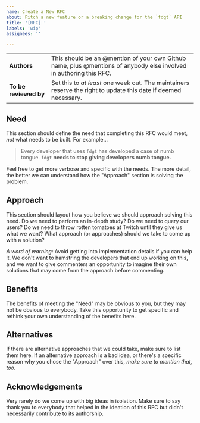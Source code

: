```yaml
---
name: Create a New RFC
about: Pitch a new feature or a breaking change for the `fdgt` API
title: '[RFC] '
labels: 'wip'
assignees: ''

---
```


| | |
|-|-|
| **Authors** | This should be an @mention of your own Github name, plus @mentions of anybody else involved in authoring this RFC. |
| **To be reviewed by** | Set this to *at least* one week out. The maintainers reserve the right to update this date if deemed necessary. |

## Need

This section should define the need that completing this RFC would meet, *not* what needs to be built. For example...

> Every developer that uses `fdgt` has developed a case of numb tongue. `fdgt` **needs to stop giving developers numb tongue.**

Feel free to get more verbose and specific with the needs. The more detail, the better we can understand how the "Approach" section is solving the problem.

## Approach

This section should layout how you believe we should approach solving this need. Do we need to perform an in-depth study? Do we need to query our users? Do we need to throw rotten tomatoes at Twitch until they give us what we want? What approach (or approaches) should we take to come up with a solution?

*A word of warning:* Avoid getting into implementation details if you can help it. We don't want to hamstring the developers that end up working on this, and we want to give commenters an opportunity to imagine their own solutions that may come from the approach before commenting.

## Benefits

The benefits of meeting the "Need" may be obvious to you, but they may not be obvious to everybody. Take this opportunity to get specific and rethink your own understanding of the benefits here.

## Alternatives

If there are alternative approaches that we could take, make sure to list them here. If an alternative approach is a bad idea, or there's a specific reason why you chose the "Approach" over this, *make sure to mention that, too.*

## Acknowledgements

Very rarely do we come up with big ideas in isolation. Make sure to say thank you to everybody that helped in the ideation of this RFC but didn't necessarily contribute to its authorship.
